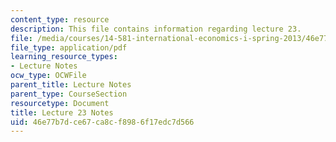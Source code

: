 ```yaml
---
content_type: resource
description: This file contains information regarding lecture 23.
file: /media/courses/14-581-international-economics-i-spring-2013/46e77b7dce67ca8cf8986f17edc7d566_MIT14_581S13_classnotes23.pdf
file_type: application/pdf
learning_resource_types:
- Lecture Notes
ocw_type: OCWFile
parent_title: Lecture Notes
parent_type: CourseSection
resourcetype: Document
title: Lecture 23 Notes
uid: 46e77b7d-ce67-ca8c-f898-6f17edc7d566
---
```

